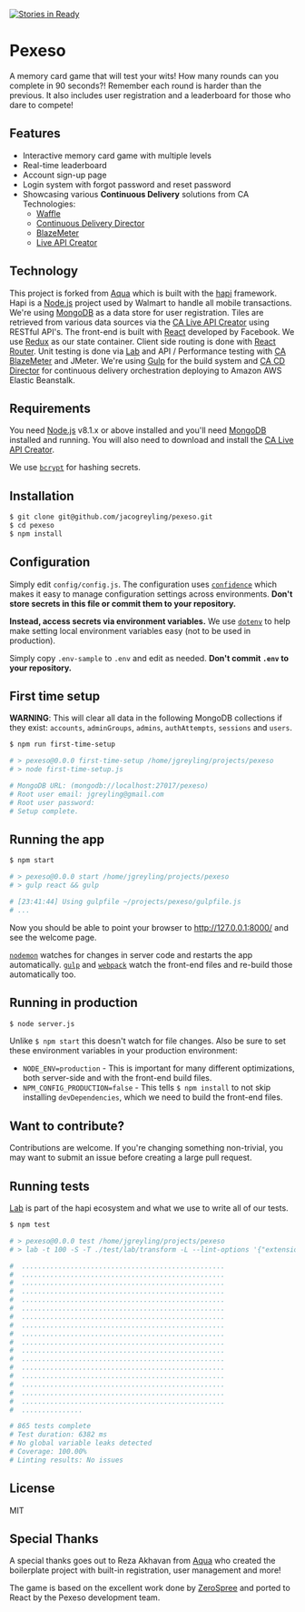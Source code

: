 [![Stories in Ready](https://badge.waffle.io/jacogreyling/pexeso.png?label=ready&title=Ready)](https://waffle.io/jacogreyling/pexeso?utm_source=badge)

# Pexeso

A memory card game that will test your wits! How many rounds can you complete in 90 seconds?! Remember each round is harder than the previous. It also includes user registration and a leaderboard for those who dare to compete!


## Features

 - Interactive memory card game with multiple levels
 - Real-time leaderboard
 - Account sign-up page
 - Login system with forgot password and reset password
 - Showcasing various **Continuous Delivery** solutions from CA Technologies:
   - [Waffle](https://waffle.io)
   - [Continuous Delivery Director](https://cddirector.io/#/home)
   - [BlazeMeter](https://www.blazemeter.com)
   - [Live API Creator](https://www.ca.com/us/products/ca-live-api-creator.html)


## Technology

This project is forked from [Aqua](https://github.com/jedireza/aqua) which is built with the [hapi](https://hapijs.com/) framework. Hapi is a [Node.js](https://nodejs.org/en/) project used by Walmart to handle all mobile transactions.
We're using [MongoDB](http://www.mongodb.org/) as a data store for user registration. Tiles are retrieved from various data sources via the [CA Live API Creator](https://www.ca.com/us/products/ca-live-api-creator.html) using RESTful API's.
The front-end is built with [React](https://github.com/facebook/react) developed by Facebook. We use [Redux](https://github.com/reactjs/redux) as our state container. Client side routing is done with [React Router](https://github.com/reactjs/react-router).
Unit testing is done via [Lab](https://github.com/hapijs/lab) and API / Performance testing with [CA BlazeMeter](https://www.blazemeter.com) and JMeter.
We're using [Gulp](http://gulpjs.com/) for the build system and [CA CD Director](https://cddirector.io/#/home) for continuous delivery orchestration deploying to Amazon AWS Elastic Beanstalk.


## Requirements

You need [Node.js](http://nodejs.org/download/) v8.1.x or above installed and you'll need [MongoDB](http://www.mongodb.org/downloads) installed and running. You will also need to download and install the [CA Live API Creator](https://www.ca.com/us/products/ca-live-api-creator.html).

We use [`bcrypt`](https://github.com/ncb000gt/node.bcrypt.js) for hashing secrets.


## Installation

```bash
$ git clone git@github.com/jacogreyling/pexeso.git
$ cd pexeso
$ npm install
```


## Configuration

Simply edit `config/config.js`. The configuration uses [`confidence`](https://github.com/hapijs/confidence) which makes it easy to manage configuration settings across environments. __Don't store secrets in this file or commit them to your repository.__

__Instead, access secrets via environment variables.__ We use [`dotenv`](https://github.com/motdotla/dotenv) to help make setting local environment variables easy (not to be used in production).

Simply copy `.env-sample` to `.env` and edit as needed. __Don't commit `.env` to your repository.__


## First time setup

__WARNING__: This will clear all data in the following MongoDB collections if they exist: `accounts`, `adminGroups`, `admins`, `authAttempts`, `sessions` and `users`.

```bash
$ npm run first-time-setup

# > pexeso@0.0.0 first-time-setup /home/jgreyling/projects/pexeso
# > node first-time-setup.js

# MongoDB URL: (mongodb://localhost:27017/pexeso)
# Root user email: jgreyling@gmail.com
# Root user password:
# Setup complete.
```


## Running the app

```bash
$ npm start

# > pexeso@0.0.0 start /home/jgreyling/projects/pexeso
# > gulp react && gulp

# [23:41:44] Using gulpfile ~/projects/pexeso/gulpfile.js
# ...
```

Now you should be able to point your browser to http://127.0.0.1:8000/ and see the welcome page.

[`nodemon`](https://github.com/remy/nodemon) watches for changes in server code and restarts the app automatically. [`gulp`](https://github.com/gulpjs/gulp) and [`webpack`](https://github.com/webpack/webpack) watch the front-end files and re-build those automatically too.



## Running in production

```bash
$ node server.js
```

Unlike `$ npm start` this doesn't watch for file changes. Also be sure to set these environment variables in your production environment:

 - `NODE_ENV=production` - This is important for many different optimizations,  both server-side and with the front-end build files.
 - `NPM_CONFIG_PRODUCTION=false` - This tells `$ npm install` to not skip installing `devDependencies`, which we need to build the front-end files.




## Want to contribute?

Contributions are welcome. If you're changing something non-trivial, you may want to submit an issue before creating a large pull request.


## Running tests

[Lab](https://github.com/hapijs/lab) is part of the hapi ecosystem and what we use to write all of our tests.

```bash
$ npm test

# > pexeso@0.0.0 test /home/jgreyling/projects/pexeso
# > lab -t 100 -S -T ./test/lab/transform -L --lint-options '{"extensions":[".js",".jsx"]}' ./test/lab/client-before.js ./test/client/ ./test/lab/client-after.js ./test/server/ ./test/lab/server-after.js ./test/misc/

#  ..................................................
#  ..................................................
#  ..................................................
#  ..................................................
#  ..................................................
#  ..................................................
#  ..................................................
#  ..................................................
#  ..................................................
#  ..................................................
#  ..................................................
#  ..................................................
#  ..................................................
#  ..................................................
#  ..................................................
#  ..................................................
#  ..................................................
#  ...............

# 865 tests complete
# Test duration: 6382 ms
# No global variable leaks detected
# Coverage: 100.00%
# Linting results: No issues
```


## License

MIT


## Special Thanks

A special thanks goes out to Reza Akhavan from [Aqua](https://github.com/jedireza/aqua) who created the boilerplate project with built-in registration, user management and more!

The game is based on the excellent work done by [ZeroSpree](https://codepen.io/zerospree/pen/bNWbvW) and ported to React by the Pexeso development team.
